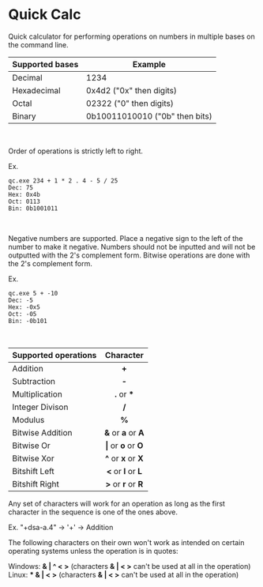 # Quick Calc

Quick calculator for performing operations on numbers in multiple bases on the command line.

Supported bases | Example
-|-
Decimal | 1234 |
Hexadecimal | 0x4d2 ("0x" then digits) |
Octal | 02322 ("0" then digits) |
Binary | 0b10011010010 ("0b" then bits) |
&nbsp;

Order of operations is strictly left to right.

Ex.
```
qc.exe 234 + 1 * 2 . 4 - 5 / 25
Dec: 75
Hex: 0x4b
Oct: 0113
Bin: 0b1001011
```
&nbsp;

Negative numbers are supported. Place a negative sign to the left of the number to make it negative. Numbers should not be inputted and will not be outputted with the 2's complement form. Bitwise operations are done with the 2's complement form.

Ex.
```
qc.exe 5 + -10
Dec: -5
Hex: -0x5
Oct: -05
Bin: -0b101
```
&nbsp;


Supported operations | Character
-|-
Addition | <div align="center"> **+** </div>|
Subtraction | <div align="center"> **-** </div> |
Multiplication | <div align="center"> **.** or **\*** </div> |
Integer Divison | <div align="center"> **/** </div> |
Modulus | <div align="center"> **%** </div> |
Bitwise Addition | <div align="center"> **&** or **a** or **A** </div> |
Bitwise Or | <div align="center"> **\|** or **o** or **O** </div> |
Bitwise Xor | <div align="center"> **^** or **x** or **X** </div> |
Bitshift Left | <div align="center"> **<** or **l** or **L** </div> |
Bitshift Right | <div align="center"> **>** or **r** or **R** </div> |

Any set of characters will work for an operation as long as the first character in the sequence is one of the ones above.

Ex. "+dsa-a.4"  &rarr;  '+'  &rarr; Addition

The following characters on their own won't work as intended on certain operating systems unless the operation is in quotes:

Windows: **& | ^ < \>** (characters **& | < \>** can't be used at all in the operation)
Linux: **\* & | < \>** (characters **& | < \>** can't be used at all in the operation)
